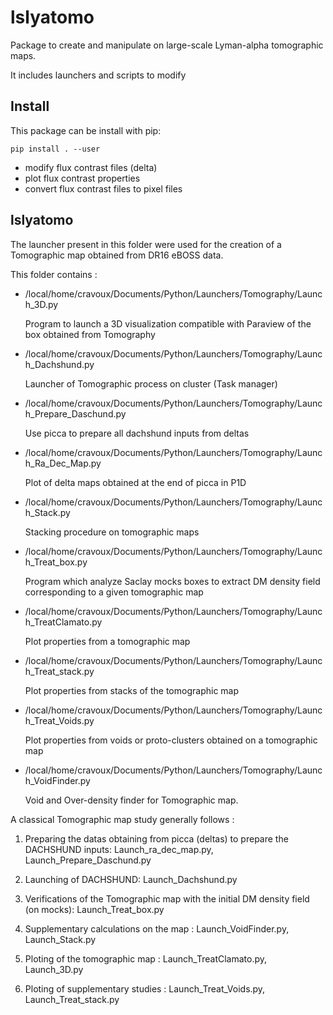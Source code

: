 # lslyatomo

Package to create and manipulate on large-scale Lyman-alpha tomographic maps.

It includes launchers and scripts to modify


## Install

This package can be install with pip:

```
pip install . --user
```



- modify flux contrast files (delta)
- plot flux contrast properties
- convert flux contrast files to pixel files

## lslyatomo


The launcher present in this folder were used for the creation of a Tomographic map obtained from DR16 eBOSS data.

This folder contains :

-	/local/home/cravoux/Documents/Python/Launchers/Tomography/Launch_3D.py

	Program to launch a 3D visualization compatible with Paraview of the box obtained from Tomography


-	/local/home/cravoux/Documents/Python/Launchers/Tomography/Launch_Dachshund.py

	Launcher of Tomographic process on cluster (Task manager)


- 	/local/home/cravoux/Documents/Python/Launchers/Tomography/Launch_Prepare_Daschund.py

	Use picca to prepare all dachshund inputs from deltas


- 	/local/home/cravoux/Documents/Python/Launchers/Tomography/Launch_Ra_Dec_Map.py

	Plot of delta maps obtained at the end of picca in P1D


-	/local/home/cravoux/Documents/Python/Launchers/Tomography/Launch_Stack.py

	Stacking procedure on tomographic maps


-	/local/home/cravoux/Documents/Python/Launchers/Tomography/Launch_Treat_box.py

	Program which analyze Saclay mocks boxes to extract DM density field corresponding to a given tomographic map


-	/local/home/cravoux/Documents/Python/Launchers/Tomography/Launch_TreatClamato.py

	Plot properties from a tomographic map


-	/local/home/cravoux/Documents/Python/Launchers/Tomography/Launch_Treat_stack.py

	Plot properties from stacks of the tomographic map


-	/local/home/cravoux/Documents/Python/Launchers/Tomography/Launch_Treat_Voids.py

	Plot properties from voids or proto-clusters obtained on a tomographic map


-	/local/home/cravoux/Documents/Python/Launchers/Tomography/Launch_VoidFinder.py

	Void and Over-density finder for Tomographic map.



A classical Tomographic map study generally follows :

1) Preparing the datas obtaining from picca (deltas) to prepare the DACHSHUND inputs: Launch_ra_dec_map.py, Launch_Prepare_Daschund.py

2) Launching of DACHSHUND: Launch_Dachshund.py

3) Verifications of the Tomographic map with the initial DM density field (on mocks): Launch_Treat_box.py

4) Supplementary calculations on the map : Launch_VoidFinder.py, Launch_Stack.py

5) Ploting of the tomographic map : Launch_TreatClamato.py, Launch_3D.py

6) Ploting of supplementary studies : Launch_Treat_Voids.py, Launch_Treat_stack.py
